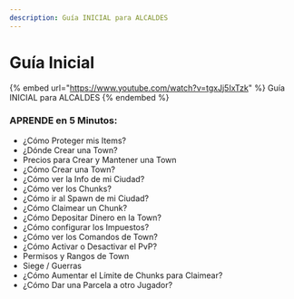 ```yaml
---
description: Guía INICIAL para ALCALDES
---
```


# Guía Inicial

{% embed url="https://www.youtube.com/watch?v=tgxJj5IxTzk" %}
Guía INICIAL para ALCALDES
{% endembed %}

### APRENDE en 5 Minutos:

* ¿Cómo Proteger mis Items?&#x20;
* ¿Dónde Crear una Town?&#x20;
* Precios para Crear y Mantener una Town&#x20;
* ¿Cómo Crear una Town?&#x20;
* ¿Cómo ver la Info de mi Ciudad?&#x20;
* ¿Cómo ver los Chunks?&#x20;
* ¿Cómo ir al Spawn de mi Ciudad?&#x20;
* ¿Cómo Claimear un Chunk?&#x20;
* ¿Cómo Depositar Dinero en la Town?&#x20;
* ¿Cómo configurar los Impuestos?&#x20;
* ¿Cómo ver los Comandos de Town?&#x20;
* ¿Cómo Activar o Desactivar el PvP?&#x20;
* Permisos y Rangos de Town&#x20;
* Siege / Guerras&#x20;
* ¿Cómo Aumentar el Límite de Chunks para Claimear?&#x20;
* ¿Cómo Dar una Parcela a otro Jugador?
